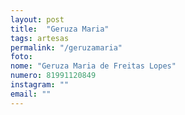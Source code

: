 ```yaml
---
layout: post
title:  "Geruza Maria"
tags: artesas
permalink: "/geruzamaria"
foto: 
nome: "Geruza Maria de Freitas Lopes"
numero: 81991120849
instagram: ""
email: ""
---
```



  
